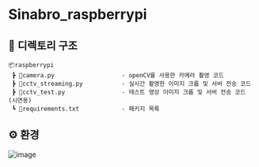 # Sinabro_raspberrypi

## 📁 디렉토리 구조
```
📦raspberrypi  
 ┣ 📜camera.py                   - openCV를 사용한 카메라 촬영 코드
 ┣ 📜cctv_streaming.py           - 실시간 촬영한 이미지 크롭 및 서버 전송 코드
 ┣ 📜cctv_test.py                - 테스트 영상 이미지 크롭 및 서버 전송 코드 (시연용)
 ┗ 📜requirements.txt            - 패키지 목록
```

## ⚙ 환경
![image](https://github.com/OSS-Sinabro/Sinabro_Raspberrypi/assets/113533845/5637d8e2-99f3-44f5-b124-0042f6e22a6b)

